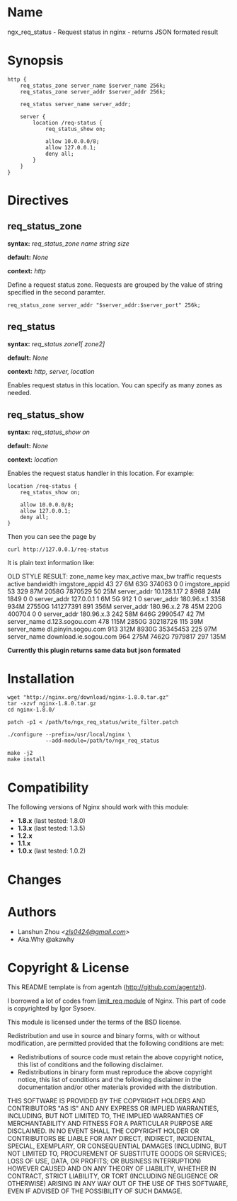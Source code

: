 Name
====

ngx_req_status - Request status in nginx - returns JSON formated result

Synopsis
========

    http {
        req_status_zone server_name $server_name 256k;
        req_status_zone server_addr $server_addr 256k;

        req_status server_name server_addr;

        server {
            location /req-status {
                req_status_show on;

                allow 10.0.0.0/8;
                allow 127.0.0.1;
                deny all;
            }
        }
    }

Directives
==========

req_status_zone
---------------
**syntax:** *req_status_zone name string size*

**default:** *None*

**context:** *http*

Define a request status zone.
Requests are grouped by the value of string specified in the second paramter.

    req_status_zone server_addr "$server_addr:$server_port" 256k;

req_status
----------
**syntax:** *req_status zone1[ zone2]*

**default:** *None*

**context:** *http, server, location*

Enables request status in this location.
You can specify as many zones as needed.

req_status_show
---------------
**syntax:** *req_status_show on*

**default:** *None*

**context:** *location*

Enables the request status handler in this location.
For example:

    location /req-status {
        req_status_show on;

        allow 10.0.0.0/8;
        allow 127.0.0.1;
        deny all;
    }
   
Then you can see the page by 
    
    curl http://127.0.0.1/req-status

It is plain text information like:


OLD STYLE RESULT: 
    zone_name       key     max_active      max_bw  traffic requests        active  bandwidth
    imgstore_appid  43    27      6M      63G     374063  0        0
    imgstore_appid  53    329     87M     2058G   7870529 50      25M
    server_addr     10.128.1.17     2        8968   24M     1849    0        0
    server_addr     127.0.0.1       1       6M      5G      912     1        0
    server_addr     180.96.x.1   3358    934M    27550G  141277391       891     356M
    server_addr     180.96.x.2   78      45M     220G    400704  0        0
    server_addr     180.96.x.3   242     58M     646G    2990547 42      7M
    server_name     d.123.sogou.com 478     115M    2850G   30218726        115     39M
    server_name     dl.pinyin.sogou.com     913     312M    8930G   35345453        225     97M
    server_name     download.ie.sogou.com   964     275M    7462G   7979817 297     135M

**Currently this plugin returns same data but json formated**


Installation
============

    wget "http://nginx.org/download/nginx-1.8.0.tar.gz"
    tar -xzvf nginx-1.8.0.tar.gz
    cd nginx-1.8.0/

    patch -p1 < /path/to/ngx_req_status/write_filter.patch

    ./configure --prefix=/usr/local/nginx \
                --add-module=/path/to/ngx_req_status

    make -j2
    make install

Compatibility
=============

The following versions of Nginx should work with this module:

* **1.8.x**	    (last tested: 1.8.0)
* **1.3.x**         (last tested: 1.3.5)
* **1.2.x**
* **1.1.x**
* **1.0.x**         (last tested: 1.0.2)

Changes
=======

Authors
=======

- Lanshun Zhou *&lt;zls0424@gmail.com&gt;*
- Aka.Why @akawhy


Copyright & License
===================

This README template is from agentzh (http://github.com/agentzh).

I borrowed a lot of codes from [limit_req module](http://nginx.org/en/docs/http/ngx_http_limit_req_module.html) of Nginx. This part of code is copyrighted by Igor Sysoev. 

This module is licensed under the terms of the BSD license.

Redistribution and use in source and binary forms, with or without
modification, are permitted provided that the following conditions
are met:

* Redistributions of source code must retain the above copyright notice, this list of conditions and the following disclaimer.
* Redistributions in binary form must reproduce the above copyright notice, this list of conditions and the following disclaimer in the documentation and/or other materials provided with the distribution.

THIS SOFTWARE IS PROVIDED BY THE COPYRIGHT HOLDERS AND CONTRIBUTORS
"AS IS" AND ANY EXPRESS OR IMPLIED WARRANTIES, INCLUDING, BUT NOT
LIMITED TO, THE IMPLIED WARRANTIES OF MERCHANTABILITY AND FITNESS FOR
A PARTICULAR PURPOSE ARE DISCLAIMED. IN NO EVENT SHALL THE COPYRIGHT
HOLDER OR CONTRIBUTORS BE LIABLE FOR ANY DIRECT, INDIRECT, INCIDENTAL,
SPECIAL, EXEMPLARY, OR CONSEQUENTIAL DAMAGES (INCLUDING, BUT NOT LIMITED
TO, PROCUREMENT OF SUBSTITUTE GOODS OR SERVICES; LOSS OF USE, DATA, OR
PROFITS; OR BUSINESS INTERRUPTION) HOWEVER CAUSED AND ON ANY THEORY OF
LIABILITY, WHETHER IN CONTRACT, STRICT LIABILITY, OR TORT (INCLUDING
NEGLIGENCE OR OTHERWISE) ARISING IN ANY WAY OUT OF THE USE OF THIS
SOFTWARE, EVEN IF ADVISED OF THE POSSIBILITY OF SUCH DAMAGE.

